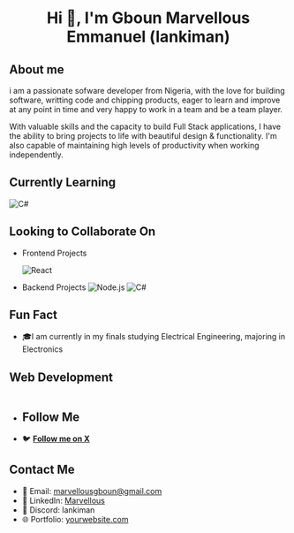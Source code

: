 # <h1 align="center"> Hi 👋, I'm Gboun Marvellous Emmanuel (lankiman)</h1>

## About me

i am a passionate sofware developer from Nigeria, with the love for building software, writting code and chipping products, eager to learn and improve at any point in time and very happy to work in a team and be a team player.

With valuable skills and the capacity to build Full Stack applications, I have the ability to bring projects to life with beautiful design & functionality. I'm also capable of maintaining high levels of productivity when working independently.

## Currently Learning

 <img src="https://img.shields.io/badge/C%23-239120?style=for-the-badge&logo=c-sharp&logoColor=white" alt="C#"/>

## Looking to Collaborate On

- Frontend Projects

   <img src="https://img.shields.io/badge/React-20232A?style=for-the-badge&logo=react&logoColor=61DAFB" alt="React"/>

- Backend Projects
  <img src="https://img.shields.io/badge/Node.js-43853D?style=for-the-badge&logo=node-dot-js&logoColor=white" alt="Node.js"/>
  <img src="https://img.shields.io/badge/C%23-239120?style=for-the-badge&logo=c-sharp&logoColor=white" alt="C#"/>

## Fun Fact

- 🎓I am currently in my finals studying Electrical Engineering, majoring in Electronics

## Web Development

- <div style="display: flex; align-items: center;>
    <p>🌐Looking to help with anything Web Development</p>
      <img src="https://img.shields.io/badge/Web%202.0-4285F4?style=for-the-badge&logo=html5&logoColor=white" alt="Web Development"/>
  </div>

  ## Follow Me

- 🐦 [**Follow me on X**](https://x.com/Lanki_Man)

## Contact Me

- 📧 Email: [marvellousgboun@gmail.com](mailto:marvellousgboun@gmail.com)
- 💼 LinkedIn: [Marvellous](https://www.linkedin.com/in/marvellous-gboun)
- 💬 Discord: lankiman
- 🌐 Portfolio: [yourwebsite.com](https://yourwebsite.com)

